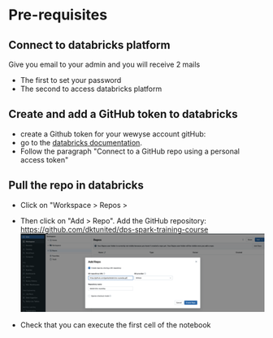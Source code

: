 # Pre-requisites

## Connect to databricks platform

Give you email to your admin and you will receive 2 mails
* The first to set your password
* The second to access databricks platform

## Create and add a GitHub token to databricks

* create a Github token for your wewyse account gitHub:
* go to the [databricks documentation](https://docs.databricks.com/repos/get-access-tokens-from-git-provider.html).
* Follow  the paragraph "Connect to a GitHub repo using a personal access token"


## Pull the repo in databricks

* Click on "Workspace > Repos >
* Then click on "Add > Repo". Add the GitHub repository: https://github.com/dktunited/dps-spark-training-course
  ![add-repo.png](images/add-repo.png)

* Check that you can execute the first cell of the notebook
